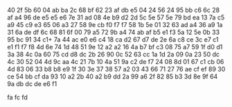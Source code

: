 40
2f  5b
60
04	ab  ba
2c
68  bf
62
23	af	db	e5
04
24	56
24
95  bb	c6
6c
28	af
a4
96	de	e5	e5  e6
7e
31  ad
08
4e	b9	d2
2d
5c  5e
57
5e	79	bd	ea
13
7a  c5
a9
45	c9	e3
65
06  a3
27
58	9e	cb	f0	f7	f7
58
1b	5e
01
32	63  ad
a4
36	a9
1a
31	6a	de	df
6c
68  81
6f
00	79	a5
72
9b	a4
74
ab	af	b5	e1	f3
5a
12  5e
0b
33	95	bc
91
34  c1+
7a
44	ac  e0  e6
c4
18	ca
d2
67	d7	de
2e
6a  c8
ce
3c	e7  c1  e1	f1	f7  f8
4d
6e  74
1d
48	51  9e
12
a2	a2
16
4a  b7	bf	c3
08
75  a7
59
1f	d0	d1
3a
38	4c
0a
60	75	cd	d8	dc
2b
26  90
0c
52	63	cc
1a
1d  2a
09
0a	23	50	dc
4c
30	52
04
4d	9c	aa
4c
21	7b
10
4a	51	9a	c2  de	f7
24
08  8d
01
67  c1	cb
06
4d  83
06
33	b8	b8	e9
1f
30  3e
37
38	57	a2
03
43  66
71
27  76  ae	cf	ef
89
30	ce
54
bb	cf  da
93
10	a2
2b
40	a2	b9	dd
2a
99  a6
2f
82	85  b3
3d
8e	9f
64
9a  db  dc	de	e6	f1

fa
fc
fd
